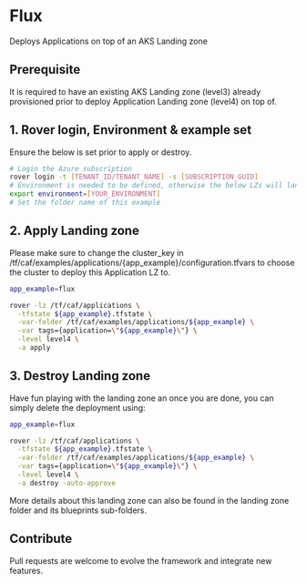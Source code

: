 # Flux

Deploys Applications on top of an AKS Landing zone

## Prerequisite
It is required to have an existing AKS Landing zone (level3) already provisioned prior to deploy Application Landing zone (level4) on top of.

## 1. Rover login, Environment & example set
Ensure the below is set prior to apply or destroy.
```bash
# Login the Azure subscription
rover login -t [TENANT_ID/TENANT_NAME] -s [SUBSCRIPTION_GUID]
# Environment is needed to be defined, otherwise the below LZs will land into sandpit which someone else is working on
export environment=[YOUR_ENVIRONMENT]
# Set the folder name of this example
```
## 2. Apply Landing zone

Please make sure to change the cluster_key in /tf/caf/examples/applications/{app_example}/configuration.tfvars to choose the cluster to deploy this Application LZ to.

```bash
app_example=flux

rover -lz /tf/caf/applications \
  -tfstate ${app_example}.tfstate \
  -var-folder /tf/caf/examples/applications/${app_example} \
  -var tags={application=\"${app_example}\"} \
  -level level4 \
  -a apply
```
## 3. Destroy Landing zone
Have fun playing with the landing zone an once you are done, you can simply delete the deployment using:

```bash
app_example=flux

rover -lz /tf/caf/applications \
  -tfstate ${app_example}.tfstate \
  -var-folder /tf/caf/examples/applications/${app_example} \
  -var tags={application=\"${app_example}\"} \
  -level level4 \
  -a destroy -auto-approve
```

More details about this landing zone can also be found in the landing zone folder and its blueprints sub-folders.

## Contribute

Pull requests are welcome to evolve the framework and integrate new features.
